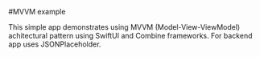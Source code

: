 #MVVM example

This simple app demonstrates using MVVM (Model-View-ViewModel) achitectural pattern using SwiftUI and Combine frameworks. 
For backend app uses JSONPlaceholder.

